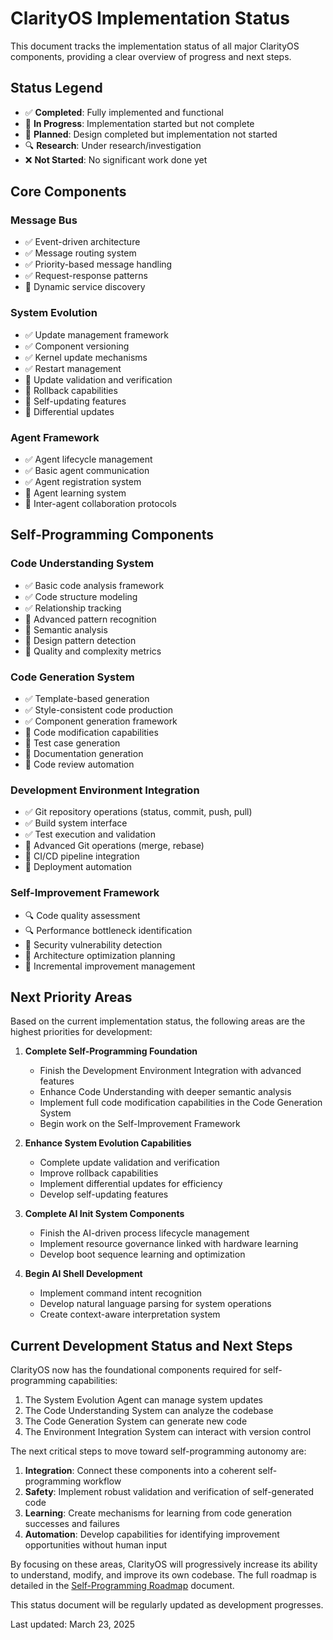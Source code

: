 # ClarityOS Implementation Status

This document tracks the implementation status of all major ClarityOS components, providing a clear overview of progress and next steps.

## Status Legend
- ✅ **Completed**: Fully implemented and functional
- 🔄 **In Progress**: Implementation started but not complete
- 📅 **Planned**: Design completed but implementation not started
- 🔍 **Research**: Under research/investigation
- ❌ **Not Started**: No significant work done yet

## Core Components

### Message Bus
- ✅ Event-driven architecture
- ✅ Message routing system
- ✅ Priority-based message handling
- ✅ Request-response patterns
- 🔄 Dynamic service discovery

### System Evolution
- ✅ Update management framework
- ✅ Component versioning
- ✅ Kernel update mechanisms
- ✅ Restart management
- 🔄 Update validation and verification
- 🔄 Rollback capabilities
- 📅 Self-updating features
- 📅 Differential updates

### Agent Framework
- ✅ Agent lifecycle management
- ✅ Basic agent communication
- ✅ Agent registration system
- 🔄 Agent learning system
- 📅 Inter-agent collaboration protocols

## Self-Programming Components

### Code Understanding System
- ✅ Basic code analysis framework
- ✅ Code structure modeling
- ✅ Relationship tracking
- 🔄 Advanced pattern recognition
- 🔄 Semantic analysis
- 📅 Design pattern detection
- 📅 Quality and complexity metrics

### Code Generation System
- ✅ Template-based generation
- ✅ Style-consistent code production
- ✅ Component generation framework
- 🔄 Code modification capabilities
- 📅 Test case generation
- 📅 Documentation generation
- 📅 Code review automation

### Development Environment Integration
- ✅ Git repository operations (status, commit, push, pull)
- ✅ Build system interface
- ✅ Test execution and validation
- 🔄 Advanced Git operations (merge, rebase)
- 🔄 CI/CD pipeline integration
- 📅 Deployment automation

### Self-Improvement Framework
- 🔍 Code quality assessment
- 🔍 Performance bottleneck identification
- 📅 Security vulnerability detection
- 📅 Architecture optimization planning
- 📅 Incremental improvement management

## Next Priority Areas

Based on the current implementation status, the following areas are the highest priorities for development:

1. **Complete Self-Programming Foundation**
   - Finish the Development Environment Integration with advanced features
   - Enhance Code Understanding with deeper semantic analysis
   - Implement full code modification capabilities in the Code Generation System
   - Begin work on the Self-Improvement Framework

2. **Enhance System Evolution Capabilities**
   - Complete update validation and verification
   - Improve rollback capabilities
   - Implement differential updates for efficiency
   - Develop self-updating features

3. **Complete AI Init System Components**
   - Finish the AI-driven process lifecycle management
   - Implement resource governance linked with hardware learning
   - Develop boot sequence learning and optimization

4. **Begin AI Shell Development**
   - Implement command intent recognition
   - Develop natural language parsing for system operations
   - Create context-aware interpretation system

## Current Development Status and Next Steps

ClarityOS now has the foundational components required for self-programming capabilities:
1. The System Evolution Agent can manage system updates
2. The Code Understanding System can analyze the codebase
3. The Code Generation System can generate new code
4. The Environment Integration System can interact with version control

The next critical steps to move toward self-programming autonomy are:

1. **Integration**: Connect these components into a coherent self-programming workflow
2. **Safety**: Implement robust validation and verification of self-generated code
3. **Learning**: Create mechanisms for learning from code generation successes and failures
4. **Automation**: Develop capabilities for identifying improvement opportunities without human input

By focusing on these areas, ClarityOS will progressively increase its ability to understand, modify, and improve its own codebase. The full roadmap is detailed in the [Self-Programming Roadmap](SELF-PROGRAMMING-ROADMAP.md) document.

This status document will be regularly updated as development progresses.

Last updated: March 23, 2025
